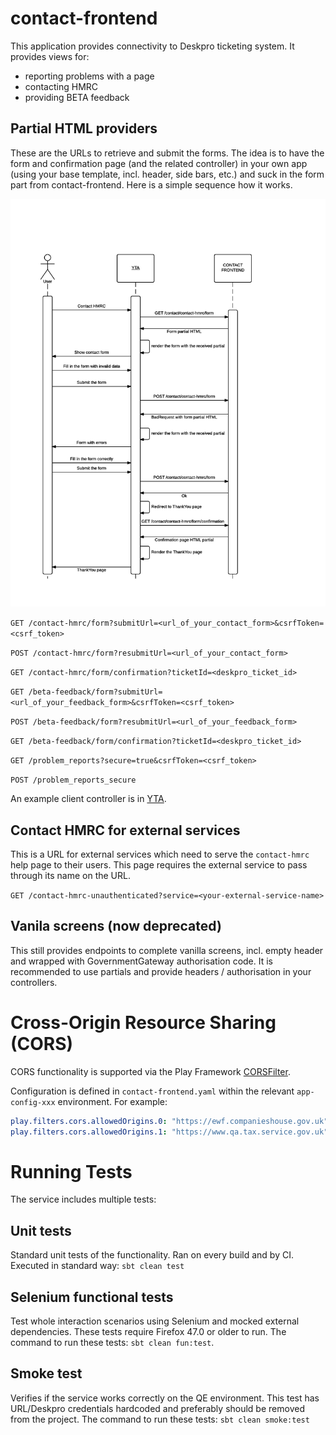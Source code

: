 contact-frontend
================

This application provides connectivity to Deskpro ticketing system. It provides views for:
 - reporting problems with a page
 - contacting HMRC
 - providing BETA feedback

## Partial HTML providers

These are the URLs to retrieve and submit the forms. The idea is to have the form and confirmation page (and the related controller) in your own app (using your base template, incl. header, side bars, etc.) and suck in the form part from contact-frontend. Here is a simple sequence how it works.

![alt tag](docs/partials.png)

`GET /contact-hmrc/form?submitUrl=<url_of_your_contact_form>&csrfToken=<csrf_token>`

`POST /contact-hmrc/form?resubmitUrl=<url_of_your_contact_form>`

`GET /contact-hmrc/form/confirmation?ticketId=<deskpro_ticket_id>`

`GET /beta-feedback/form?submitUrl=<url_of_your_feedback_form>&csrfToken=<csrf_token>`

`POST /beta-feedback/form?resubmitUrl=<url_of_your_feedback_form>`

`GET /beta-feedback/form/confirmation?ticketId=<deskpro_ticket_id>`

`GET /problem_reports?secure=true&csrfToken=<csrf_token>`

`POST /problem_reports_secure`

An example client controller is in [YTA](https://github.tools.tax.service.gov.uk/HMRC/business-tax-account/blob/master/app/controllers/HelpAndContactController.scala).

## Contact HMRC for external services

This is a URL for external services which need to serve the `contact-hmrc` help page to their users. This page requires the external service to pass through its name on the URL.

`GET /contact-hmrc-unauthenticated?service=<your-external-service-name>`

## Vanila screens (now deprecated)

This still provides endpoints to complete vanilla screens, incl. empty header and wrapped with GovernmentGateway authorisation code. It is recommended to use partials and provide headers / authorisation in your controllers.

# Cross-Origin Resource Sharing (CORS)
CORS functionality is supported via the Play Framework [CORSFilter](https://www.playframework.com/documentation/2.5.x/CorsFilter).

Configuration is defined in `contact-frontend.yaml` within the relevant `app-config-xxx` environment. For example:
```yaml
play.filters.cors.allowedOrigins.0: "https://ewf.companieshouse.gov.uk"
play.filters.cors.allowedOrigins.1: "https://www.qa.tax.service.gov.uk"
```

# Running Tests

The service includes multiple tests:

## Unit tests
Standard unit tests of the functionality. Ran on every build and by CI.
Executed in standard way: `sbt clean test`

## Selenium functional tests
Test whole interaction scenarios using Selenium and mocked external
dependencies.
These tests require Firefox 47.0 or older to run.
The command to run these tests: `sbt clean fun:test`.

## Smoke test
Verifies if the service works correctly on the QE environment.
This test has URL/Deskpro credentials hardcoded and preferably should
be removed from the project.
The command to run these tests: `sbt clean smoke:test` 
